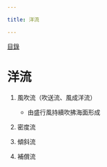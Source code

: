 ```yaml
---

title: 洋流

---
```


[目錄](https://ching367436.github.io/108-earth-science/)


# 洋流
1. 風吹流（吹送流、風成洋流）
    - 由盛行風持續吹拂海面形成

2. 密度流
3. 傾斜流

4. 補償流
